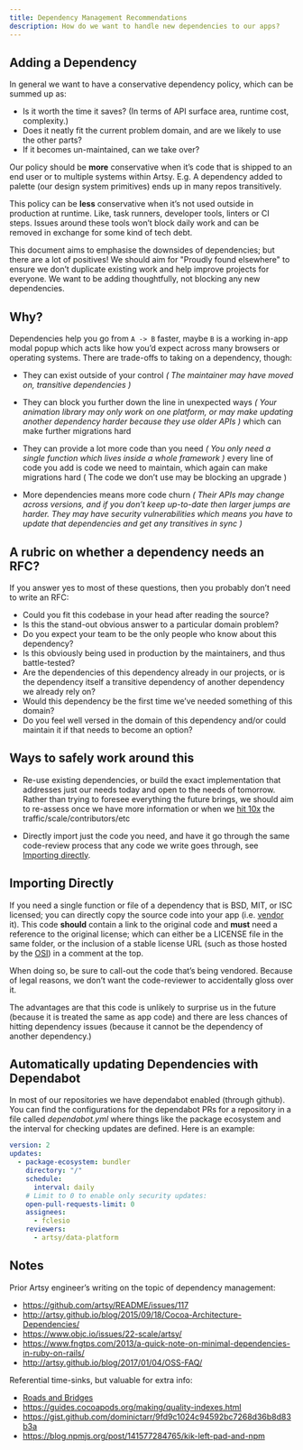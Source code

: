 ```yaml
---
title: Dependency Management Recommendations
description: How do we want to handle new dependencies to our apps?
---
```


## Adding a Dependency

In general we want to have a conservative dependency policy, which can be summed up as:

- Is it worth the time it saves? (In terms of API surface area, runtime cost, complexity.)
- Does it neatly fit the current problem domain, and are we likely to use the other parts?
- If it becomes un-maintained, can we take over?

Our policy should be **more** conservative when it’s code that is shipped to an end user or to multiple systems
within Artsy. E.g. A dependency added to palette (our design system primitives) ends up in many repos transitively.

This policy can be **less** conservative when it’s not used outside in production at runtime. Like, task runners,
developer tools, linters or CI steps. Issues around these tools won’t block daily work and can be removed in
exchange for some kind of tech debt.

This document aims to emphasise the downsides of dependencies; but there are a lot of positives! We should aim for
"Proudly found elsewhere" to ensure we don’t duplicate existing work and help improve projects for everyone. We
want to be adding thoughtfully, not blocking any new dependencies.

## Why?

Dependencies help you go from `A -> B` faster, maybe `B` is a working in-app modal popup which acts like how you’d
expect across many browsers or operating systems. There are trade-offs to taking on a dependency, though:

- They can exist outside of your control _( The maintainer may have moved on, transitive dependencies )_

- They can block you further down the line in unexpected ways _( Your animation library may only work on one
  platform, or may make updating another dependency harder because they use older APIs )_ which can make further
  migrations hard

- They can provide a lot more code than you need _( You only need a single function which lives inside a whole
  framework )_ every line of code you add is code we need to maintain, which again can make migrations hard ( The
  code we don’t use may be blocking an upgrade )

- More dependencies means more code churn _( Their APIs may change across versions, and if you don’t keep
  up-to-date then larger jumps are harder. They may have security vulnerabilities which means you have to update
  that dependencies and get any transitives in sync )_

## A rubric on whether a dependency needs an RFC?

If you answer yes to most of these questions, then you probably don’t need to write an RFC:

- Could you fit this codebase in your head after reading the source?
- Is this the stand-out obvious answer to a particular domain problem?
- Do you expect your team to be the only people who know about this dependency?
- Is this obviously being used in production by the maintainers, and thus battle-tested?
- Are the dependencies of this dependency already in our projects, or is the dependency itself a transitive
  dependency of another dependency we already rely on?
- Would this dependency be the first time we’ve needed something of this domain?
- Do you feel well versed in the domain of this dependency and/or could maintain it if that needs to become an
  option?

## Ways to safely work around this

- Re-use existing dependencies, or build the exact implementation that addresses just our needs today and open to
  the needs of tomorrow. Rather than trying to foresee everything the future brings, we should aim to re-assess
  once we have more information or when we [hit 10x][10x] the traffic/scale/contributors/etc

- Directly import just the code you need, and have it go through the same code-review process that any code we
  write goes through, see [Importing directly](#importing-directly).

## Importing Directly

If you need a single function or file of a dependency that is BSD, MIT, or ISC licensed; you can directly copy the
source code into your app (i.e. [vendor][] it). This code **should** contain a link to the original code and
**must** need a reference to the original license; which can either be a LICENSE file in the same folder, or the
inclusion of a stable license URL (such as those hosted by the [OSI][]) in a comment at the top.

When doing so, be sure to call-out the code that’s being vendored. Because of legal reasons, we don’t want the
code-reviewer to accidentally gloss over it.

The advantages are that this code is unlikely to surprise us in the future (because it is treated the same as app
code) and there are less chances of hitting dependency issues (because it cannot be the dependency of another
dependency.)

## Automatically updating Dependencies with Dependabot

In most of our repositories we have dependabot enabled (through github). You can find the configurations for the dependabot PRs for a repository in a file called _dependabot.yml_ where things like the package ecosystem and the interval for checking updates are defined. Here is an example:
```yml
version: 2
updates:
  - package-ecosystem: bundler
    directory: "/"
    schedule:
      interval: daily
    # Limit to 0 to enable only security updates:
    open-pull-requests-limit: 0
    assignees:
      - fclesio
    reviewers:
      - artsy/data-platform
```
## Notes

Prior Artsy engineer’s writing on the topic of dependency management:

- https://github.com/artsy/README/issues/117
- http://artsy.github.io/blog/2015/09/18/Cocoa-Architecture-Dependencies/
- https://www.objc.io/issues/22-scale/artsy/
- https://www.fngtps.com/2013/a-quick-note-on-minimal-dependencies-in-ruby-on-rails/
- http://artsy.github.io/blog/2017/01/04/OSS-FAQ/

Referential time-sinks, but valuable for extra info:

- [Roads and Bridges][rnb]
- https://guides.cocoapods.org/making/quality-indexes.html
- https://gist.github.com/dominictarr/9fd9c1024c94592bc7268d36b8d83b3a
- https://blog.npmjs.org/post/141577284765/kik-left-pad-and-npm

<!-- prettier-ignore-start -->

[vendor]: https://codeengineered.com/blog/2015/go-should-i-vendor/
[rnb]: https://www.fordfoundation.org/about/library/reports-and-studies/roads-and-bridges-the-unseen-labor-behind-our-digital-infrastructure/
[10x]: https://github.com/artsy/README/blob/master/culture/engineering-principles.md#build-for-10x
[OSI]: https://opensource.org/licenses

<!-- prettier-ignore-end -->
